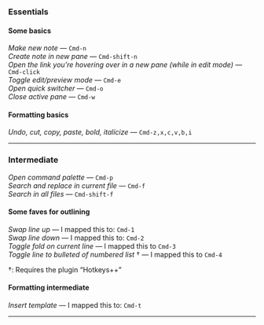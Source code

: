 ### Essentials

#### Some basics

_Make new note_ — `Cmd-n`  
_Create note in new pane_ — `Cmd-shift-n`  
_Open the link you’re hovering over in a new pane (while in edit mode)_ — `Cmd-click`  
_Toggle edit/preview mode_ — `Cmd-e`  
_Open quick switcher_ — `Cmd-o`  
_Close active pane_ — `Cmd-w`

#### Formatting basics

_Undo, cut, copy, paste, bold, italicize_ — `Cmd-z,x,c,v,b,i`

---

### Intermediate

_Open command palette_ — `Cmd-p`  
_Search and replace in current file_ — `Cmd-f`  
_Search in all files_ — `Cmd-shift-f`

#### Some faves for outlining

_Swap line up_ — I mapped this to: `Cmd-1`  
_Swap line down_ — I mapped this to: `Cmd-2`  
_Toggle fold on current line_ — I mapped this to `Cmd-3`  
_Toggle line to bulleted of numbered list_ † — I mapped this to `Cmd-4`

†: Requires the plugin “Hotkeys++”

#### Formatting intermediate

_Insert template_ — I mapped this to: `Cmd-t`

---

